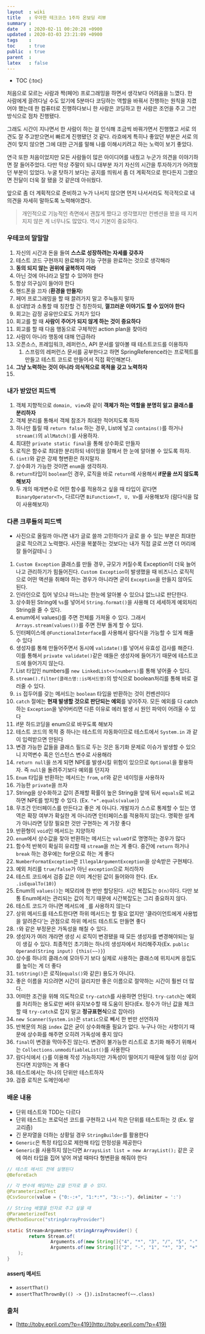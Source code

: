 ```yaml
---
layout  : wiki
title   : 우아한 테크코스 1주차 온보딩 리뷰
summary : 
date    : 2020-02-11 00:20:28 +0900
updated : 2020-03-03 23:21:09 +0900
tags    : 
toc     : true
public  : true
parent  : 
latex   : false
---
```

* TOC
{:toc}

처음으로 모르는 사람과 짝(페어) 프로그래밍을 하면서 생각보다 어려움을 느꼈다. 한 사람에게 끌려다닐 수도 있기에 5분마다 코딩하는 역할을 바꿔서 진행하는 원칙을 지켰어야 했는데 한 컴퓨터로 진행하다보니 한 사람은 코딩하고 한 사람은 조언을 주고 그런 방식으로 점차 진행됐다. 

그래도 시간이 지나면서 한 사람이 하는 걸 인식해 조금씩 바꿔가면서 진행했고 서로 의견도 잘 주고받으면서 빠르게 진행됐던 것 같다. 라흐에게 특히나 좋았던 부분은 서로 의견이 맞지 않으면 그에 대한 근거를 말해 나를 이해시키려고 하는 노력이 보기 좋았다.

연극 또한 처음이었지만 모든 사람들이 많은 아이디어를 내줬고 누군가 의견을 이야기하면 잘 들어주었다. 다만 막상 주말이 되니 대부분 자기 자신의 시간을 투자하기가 어려웠던 부분이 있었다. 누굴 탓하기 보다는 공지를 띄워서 좀 더 계획적으로 한다든지 그랬으면 전달이 더욱 잘 됐을 것 같은데 아쉬웠다.

앞으로 좀 더 계획적으로 준비하고 누가 나서지 않으면 먼저 나서서라도 적극적으로 내 의견을 자세히 말하도록 노력해야겠다.

> 개인적으로 기능적인 측면에서 괜찮게 짰다고 생각했지만 컨벤션을 봤을 때 지켜지지 않은 게 너무나도 많았다. 역시 기본이 중요하다.

### 우테코의 말말말

1. 자신의 시간과 돈을 들여 **스스로 성장하려는 자세를 갖추자**
2. 테스트 코드 구현까지 완료해야 기능 구현을 완료하는 것으로 생각해라
3. **동의 되지 않는 권위에 굴복하지 마라**
4. 아닌 것에 아니라고 말할 수 있어야 한다
4. 항상 의구심이 들어야 한다
5. 핸드폰을 끄자 (**환경을 만들자**)
6. 페어 프로그래밍을 할 때 끌려가지 말고 주눅들지 말자
7. 상대방과 소통할 때 칭찬할 건 칭찬하되, **껄끄러운 이야기도 할 수 있어야 한다**
8. 회고는 감정 공유만으로도 가치가 있다
9. 회고를 할 때 **사람이 주어가 되지 않게 하는 것이 중요하다**
10. 회고를 할 때 다음 행동으로 구체적인 action plan을 찾아라
11. 사람이 아니라 행동에 대해 언급하라
12. 오픈소스, 프레임워크, 레퍼런스, API 문서를 알아볼 때 테스트코드를 이용하자
	1. 스프링의 레퍼런스 문서를 공부한다고 하면 SpringReference라는 프로젝트를 만들고 테스트 코드로 만들어서 직접 확인해본다.
13. **그냥 노력하는 것이 아니라 의식적으로 목적을 갖고 노력하자**
14. 


### 내가 받았던 피드백

1. 객체 지향적으로 `domain, view`와 같이 **객체가 하는 역할을 분명히 알고 클래스를 분리하자**
2. 객체 분리를 통해서 객체 참조가 최대한 적어지도록 하자
3. 하나만 틀릴 때 `return false` 하는 경우, List에 넣고 `contains()`를 하거나 `stream()`의 `allMatch()`를 사용하자.
4. 최대한 `private static final`을 통해 상수화로 만들자
5. 로직은 함수로 최대한 분리하되 네이밍을 잘해서 한 눈에 알아볼 수 있도록 하자.
6. `(int)`와 같은 강제 형변환은 하지말자.
7. 상수화가 가능한 것이면 `enum`을 생각하자.
8. `return`타입이 `boolean`인 경우, 로직을 바로 `return`에 사용해서 **if문을 쓰지 않도록 해보자**
9.  두 개의 매개변수로 어떤 함수를 적용하고 싶을 때 타입이 같다면 `BinaryOperator<T>`, 다르다면 `BiFunction<T, U, V>`를 사용해보자 (람다식을 많이 사용해보자)


### 다른 크루들의 피드백

- 사진으로 올릴까 아니면 내가 글로 쓸까 고민하다가 글로 쓸 수 있는 부분은 최대한 글로 적으려고 노력했다. 사진을 복붙하는 것보다는 내가 직접 글로 쓰면 더 머리에 잘 들어갈테니 :)

1. `Custom Exception` 클래스를 만들 경우, 규모가 커질수록 Exception이 더욱 늘어나고 관리하기가 힘들어진다. `Custom Exception`이 발생했을 때 비즈니스 로직적으로 어떤 액션을 취해야 하는 경우가 아니라면 굳이 `Exception`을 만들지 않아도 된다.
2. 인라인으로 집어 넣으냐 마느냐는 한눈에 알아볼 수 있으냐 없느냐로 판단한다.
3. 상수화된 String에 `%s`를 넣어서 `String.format()`을 사용해 더 세세하게 예외처리 String을 줄 수 있다.
4. enum에서 values()를 주면 전체를 가져올 수 있다. 그래서 `Arrays.stream(values())`를 주면 전부 돌게 할 수 있다.
5. 인터페이스에 `@FunctionalInterface`를 사용해서 람다식을 가능할 수 있게 해줄 수 있다
6. 생성자를 통해 만들어주면서 동시에 `validate()`를 넣어서 유효성 검사를 해준다. 이를 통해서 `private validate()`같은 얘들은 생성자에 들어가기 때문에 테스트코드에 들어가지 않는다.
7. List 타입인 numbers를 `new LinkedList<>(numbers)`를 통해 넣어줄 수 있다.
8. `stream().filter(클래스명::is메서드명)`의 방식으로 boolean처리를 통해 바로 걸러줄 수 있다.
9. `is` 접두어를 갖는 메서드는 `boolean` 타입을 반환하는 것이 컨벤션이다
10. `catch` 절에는 **현재 발생할 것으로 판단되는 예외**를 넣어주자. 모든 예외를 다 catch하는 `Exception`을 넣어버리면 다른 이유로 에러 발생 시 원인 파악이 어려울 수 있다
11. if문 하드코딩을 enum으로 바꾸도록 해보자
12. 테스트 코드의 목적 중 하나는 테스트의 자동화이므로 테스트에서 `System.in` 과 같이 입력받으면 안된다
13. 변경 가능한 값들을 클래스 필드로 두는 것은 동기화 문제로 이슈가 발생할 수 있으니 지역변수 혹은 인스턴스 변수로 사용해라
14. `return null`을 쓰게 되면 NPE를 발생시킬 위험이 있으므로 `Optional`을 활용하자. 즉 `null`을 돌려주기보다 예외를 던지자
15. `Enum` 타입을 반환하는 메서드는 `from`, `of`와 같은 네이밍을 사용하자
16. 가능한 `private`을 쓰자
17. String을 상수화하고 값이 존재할 확률이 높은 String을 앞에 둬서 `equals`로 비교하면 NPE를 방지할 수 있다. (Ex. `"+".equals(value)`)
18. 무조건 인터페이스를 만든다고 좋은 게 아니다. 개발자가 스스로 통제할 수 있는 영역은 확장 여부가 확실한 게 아니라면 인터페이스를 적용하지 않는다. 명확한 설계가 아니라면 당장 필요한 것만 구현하는 게 가장 좋다
19. 반환형이 `void`인 메서드는 지양하자
20. `enum`에서 상수값을 찾아 반환하는 메서드는 `valueOf`로 명명하는 경우가 많다
21. 함수적 반복이 확실히 유리할 때 `stream`을 쓰는 게 좋다. 중간에 `return` 하거나 `break` 하는 경우에는 for문으로 하는 게 좋다
22. `NumberFormatException`은 `IllegalArgumentException`을 상속받은 구현체다.
23. 예외 처리를 `true/false`가 아닌 `exception`으로 처리하자
24. 테스트 코드에서 검증 값은 이미 계산된 값이 들어와야 한다. (Ex. `.isEqualTo(10)`)
25. Enum의 `values()`는 메모리에 한 번만 할당된다. 시간 복잡도는 `O(n)`이다. 다만 보통 Enum에서는 관리되는 값이 적기 때문에 시간복잡도는 그리 중요하지 않다.
26. 테스트 코드가 아니면 메서드에 `_`를 사용하지 않는다
27. 상위 메서드를 테스트한다면 하위 메서드는 할 필요 없지만 '클라이언트에게 사용법을 알려준다'는 관점으로 하위 메서드 테스트도 만들면 좋다
28. `!`와 같은 부정문은 가독성을 해칠 수 있다.
29. 생성자가 여러 개라면 생성 시 로직이 변경됐을 때 모든 생성자를 변경해야되는 일이 생길 수 있다. 최종적인 초기화는 하나의 생성자에서 처리해주자(Ex. `public Operand(String input) {this(~~)}`)
30. 상수를 하나의 클래스에 모아두기 보다 실제로 사용하는 클래스에 위치시켜 응집도를 높이는 게 더 좋다
31. `toString()`은 로직(`equals()`와 같은) 용도가 아니다.
32. 좋은 이름을 지으려면 시간이 걸리지만 좋은 이름으로 절약하는 시간이 훨씬 더 많다.
33. 어떠한 조건을 위해 의도적으로 `try-catch`를 사용하면 안된다. `try-catch`는 예외를 처리하는 용도로만 써야 유지보수할 때 도움이 된다(Ex. 정수가 아닌 값을 체크할 때 `try-catch`로 잡지 말고 **정규표현식**으로 잡아라)
34. `new Scanner(System.in)`은 `static`으로 빼서 한 번만 선언하자
35. 반복문의 처음 `index` 값은 굳이 상수화해줄 필요가 없다. 누구나 아는 사항이기 때문에 상수화를 해주면 오히려 가독성에 좋지 않다
36. `final`이 변경을 막아주진 않는다. 변경이 불가능한 리스트로 초기화 해주기 위해서는 `Collections.unmodifiableList()`를 사용한다
37. 람다식에서 `{}`를 이용해 작성 가능하지만 가독성이 떨어지기 때문에 일정 이상 길어진다면 지양하는 게 좋다
38. 테스트에서는 하나의 단위만 테스트하자
39. 검증 로직은 도메인에서!

### 배운 내용
- 단위 테스트와 TDD는 다르다
- 단위 테스트는 프로덕션 코드를 구현하고 나서 작은 단위를 테스트하는 것 (Ex. 알고리즘)
- 긴 문자열을 더하는 상황일 경우 `StringBuilder`를 활용한다
- `Generic`은 특정 타입으로 제한해 타입 안정성을 제공한다
- `Generic`을 사용하지 않는다면 `ArraysList list = new ArrayList();` 같은 곳에 여러 타입을 집어 넣어 꺼낼 때마다 형변환을 해줘야 한다


```java
// 테스트 메서드 전에 실행된다
@BeforeEach

// 각 변수에 해당하는 값을 인자로 줄 수 있다.
@ParameterizedTest
@CsvSource(value = {"0:-:+", "1:*:*", "3:-:-"}, delimiter = ':')

// String 배열을 인자로 주고 싶을 때
@ParameterizedTest
@MethodSource("stringArrayProvider")

static Stream<Arguments> stringArrayProvider() {
        return Stream.of(
                Arguments.of(new String[]{"4", "*", "3", "/", "5", "-", "20"}, -17.6),
                Arguments.of(new String[]{"2", "-", "1", "*", "3", "+", "2"}, 5)
	);
}
```

#### assertj 메서드

- `assertThat()`
- `assertThatThrownBy(() -> {}).isInstacneof(~~.class)`

### 출처
- [http://toby.epril.com/?p=419](http://toby.epril.com/?p=419)

